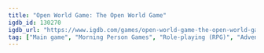```yaml
---
title: "Open World Game: The Open World Game"
igdb_id: 130270
igdb_url: "https://www.igdb.com/games/open-world-game-the-open-world-game"
tag: ["Main game", "Morning Person Games", "Role-playing (RPG)", "Adventure", "Indie", "Single player", "Bird view / Isometric", "Fantasy", "Comedy"]
---
```

